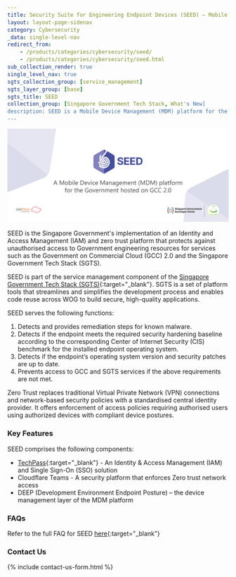 ```yaml
---
title: Security Suite for Engineering Endpoint Devices (SEED) – Mobile Device Management (MDM) platform for GCC 2.0 environment  
layout: layout-page-sidenav
category: Cybersecurity
_data: single-level-nav
redirect_from:
    - /products/categories/cybersecurity/seed/
    - /products/categories/cybersecurity/seed.html
sub_collection_render: true
single_level_nav: true
sgts_collection_group: [service_management]
sgts_layer_group: [base]
sgts_title: SEED
collection_group: [Singapore Government Tech Stack, What's New]
description: SEED is a Mobile Device Management (MDM) platform for the Government hosted on Government on Commercial Cloud (GCC) 2.0 environment.
---
```


![SEED header banner](/assets/img/SEED-HeaderBanner-v1.png)

SEED is the Singapore Government's implementation of an Identity and Access Management (IAM) and zero trust platform that protects against unauthorised access to Government engineering resources for services such as the Government on Commercial Cloud (GCC) 2.0 and the Singapore Government Tech Stack (SGTS).

SEED is part of the service management component of the [Singapore Government Tech Stack (SGTS)](https://www.developer.tech.gov.sg/singapore-government-tech-stack/overview/index.html){:target="_blank"}. SGTS is a set of platform tools that streamlines and simplifies the development process and enables code reuse across WOG to build secure, high-quality applications.

SEED serves the following functions:
1. Detects and provides remediation steps for known malware.
2. Detects if the endpoint meets the required security hardening baseline according to the corresponding Center of Internet Security (CIS) benchmark for the installed endpoint operating system.
3. Detects if the endpoint’s operating system version and security patches are up to date.
4. Prevents access to GCC and SGTS services if the above requirements are not met.

Zero Trust replaces traditional Virtual Private Network (VPN) connections and network-based security policies with a standardised central identity provider. It offers enforcement of access policies requiring authorised users using authorized devices with compliant device postures.

### Key Features

SEED comprises the following components:

- [TechPass](/products/categories/digital-identity/techpass/overview.html){:target="_blank"} - An Identity & Access Management (IAM) and Single Sign-On (SSO) solution
- Cloudflare Teams - A security platform that enforces Zero trust network access 
- DEEP (Development Environment Endpoint Posture) – the device management layer of the MDM platform

### FAQs

Refer to the full FAQ for SEED [here](https://docs.developer.tech.gov.sg/docs/security-suite-for-engineering-endpoint-devices/faqs/cloudflare-warp-known-issues){:target="_blank"}

### Contact Us

{% include contact-us-form.html %}
